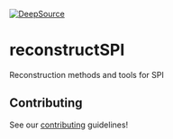 [![DeepSource](https://deepsource.io/gh/compSPI/reconstructSPI.svg/?label=active+issues&show_trend=true&token=RePn5axxSynj_ZyyJzu7eIAz)](https://deepsource.io/gh/compSPI/reconstructSPI/?ref=repository-badge)

# reconstructSPI
Reconstruction methods and tools for SPI

## Contributing

See our [contributing](https://github.com/compspi/compspi/blob/master/docs/contributing.rst) guidelines!
